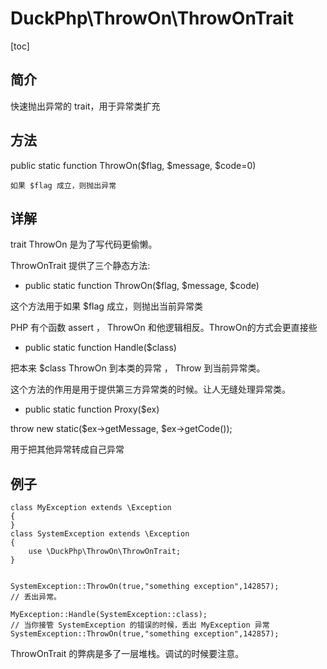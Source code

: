 # DuckPhp\ThrowOn\ThrowOnTrait
[toc]

## 简介
快速抛出异常的 trait，用于异常类扩充

## 方法
public static function ThrowOn($flag, $message, $code=0)

    如果 $flag 成立，则抛出异常
## 详解

trait ThrowOn 是为了写代码更偷懒。

ThrowOnTrait 提供了三个静态方法:

* public static function ThrowOn($flag, $message, $code)

这个方法用于如果 $flag 成立，则抛出当前异常类

PHP 有个函数 assert ， ThrowOn 和他逻辑相反。ThrowOn的方式会更直接些

* public static function Handle($class)

把本来 $class ThrowOn 到本类的异常 ， Throw 到当前异常类。

这个方法的作用是用于提供第三方异常类的时候。让人无缝处理异常类。

* public static function Proxy($ex)

throw new static($ex->getMessage, $ex->getCode());

用于把其他异常转成自己异常
## 例子
```
class MyException extends \Exception
{
}
class SystemException extends \Exception
{
    use \DuckPhp\ThrowOn\ThrowOnTrait;
}


SystemException::ThrowOn(true,"something exception",142857);
// 丢出异常。

MyException::Handle(SystemException::class);
// 当你接管 SystemException 的错误的时候，丢出 MyException 异常
SystemException::ThrowOn(true,"something exception",142857);

```

ThrowOnTrait 的弊病是多了一层堆栈。调试的时候要注意。

